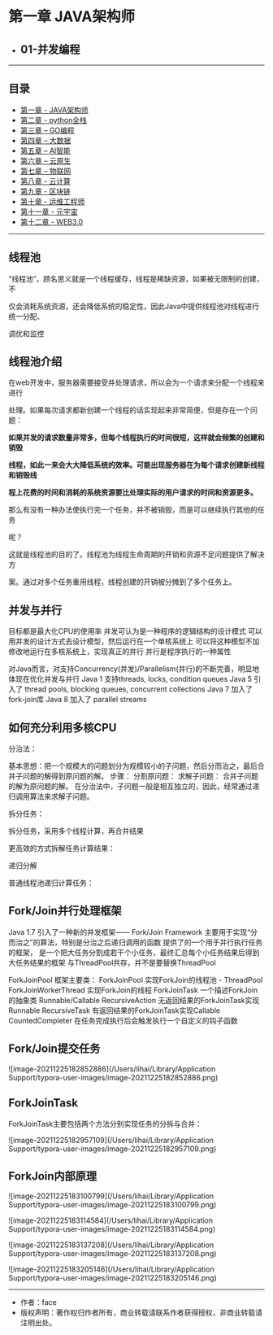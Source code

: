 # 第一章 JAVA架构师
- ## 01-并发编程
------
## 目录
- [第一章 - JAVA架构师](JAVA架构师.md)
- [第二章 - python全栈](python全栈.md)
- [第三章 – GO编程](GO编程.md)
- [第四章 – 大数据](大数据.md)
- [第五章 – AI智能](AI智能.md)
- [第六章 – 云原生](云原生.md)
- [第七章 – 物联网](物联网.md)
- [第八章 - 云计算](云计算.md)
- [第九章 - 区块链](区块链.md)
- [第十章 - 运维工程师](运维工程师.md)
- [第十一章 - 元宇宙](元宇宙.md)
- [第十二章 - WEB3.0](WEB3.0.md)
------

## **线程池**

“线程池”，顾名思义就是一个线程缓存，线程是稀缺资源，如果被无限制的创建，不 

仅会消耗系统资源，还会降低系统的稳定性，因此Java中提供线程池对线程进行统一分配、 

调优和监控 



## **线程池介绍** 

在web开发中，服务器需要接受并处理请求，所以会为一个请求来分配一个线程来进行 

处理。如果每次请求都新创建一个线程的话实现起来非常简便，但是存在一个问题： 

**如果并发的请求数量非常多，但每个线程执行的时间很短，这样就会频繁的创建和销毁** 

**线程，如此一来会大大降低系统的效率。可能出现服务器在为每个请求创建新线程和销毁线** 

**程上花费的时间和消耗的系统资源要比处理实际的用户请求的时间和资源更多。** 

那么有没有一种办法使执行完一个任务，并不被销毁，而是可以继续执行其他的任务 

呢？

这就是线程池的目的了。线程池为线程生命周期的开销和资源不足问题提供了解决方 

案。通过对多个任务重用线程，线程创建的开销被分摊到了多个任务上。 



## 并发与并行

目标都是最大化CPU的使用率
并发可认为是一种程序的逻辑结构的设计模式
可以用并发的设计方式去设计模型，然后运行在一个单核系统上
可以将这种模型不加修改地运行在多核系统上，实现真正的并行
并行是程序执行的一种属性

对Java而言，对支持Concurrency(并发)/Parallelism(并行)的不断完善，明显地体现在优化并发与并行
Java 1 支持threads, locks, condition queues
Java 5 引入了 thread pools, blocking queues, concurrent collections
Java 7 加入了fork-join库
Java 8 加入了 parallel streams



## 如何充分利用多核CPU

分治法：

基本思想：把一个规模大的问题划分为规模较小的子问题，然后分而治之，最后合并子问题的解得到原问题的解。
步骤：
分割原问题：
求解子问题：
合并子问题的解为原问题的解。
在分治法中，子问题一般是相互独立的，因此，经常通过递归调用算法来求解子问题。

拆分任务：

拆分任务，采用多个线程计算，再合并结果

更高效的方式拆解任务计算结果：

递归分解

普通线程池递归计算任务：



## Fork/Join并行处理框架

Java 1.7 引入了一种新的并发框架—— Fork/Join Framework
主要用于实现“分而治之”的算法，特别是分治之后递归调用的函数
提供了的一个用于并行执行任务的框架， 是一个把大任务分割成若干个小任务，最终汇总每个小任务结果后得到大任务结果的框架
与ThreadPool共存，并不是要替换ThreadPool

ForkJoinPool 框架主要类：
ForkJoinPool 实现ForkJoin的线程池 - ThreadPool
ForkJoinWorkerThread  实现ForkJoin的线程
ForkJoinTask<V> 一个描述ForkJoin的抽象类 Runnable/Callable
RecursiveAction 无返回结果的ForkJoinTask实现Runnable
RecursiveTask<V> 有返回结果的ForkJoinTask实现Callable
CountedCompleter<T> 在任务完成执行后会触发执行一个自定义的钩子函数



## Fork/Join提交任务

![image-20211225182852886](/Users/lihai/Library/Application Support/typora-user-images/image-20211225182852886.png)

## ForkJoinTask

ForkJoinTask主要包括两个方法分别实现任务的分拆与合并：

![image-20211225182957109](/Users/lihai/Library/Application Support/typora-user-images/image-20211225182957109.png)

## ForkJoin内部原理

![image-20211225183100799](/Users/lihai/Library/Application Support/typora-user-images/image-20211225183100799.png)



![image-20211225183114584](/Users/lihai/Library/Application Support/typora-user-images/image-20211225183114584.png)

![image-20211225183137208](/Users/lihai/Library/Application Support/typora-user-images/image-20211225183137208.png)

![image-20211225183205146](/Users/lihai/Library/Application Support/typora-user-images/image-20211225183205146.png)

------

- 作者：face
- 版权声明：著作权归作者所有，商业转载请联系作者获得授权，非商业转载请注明出处。
